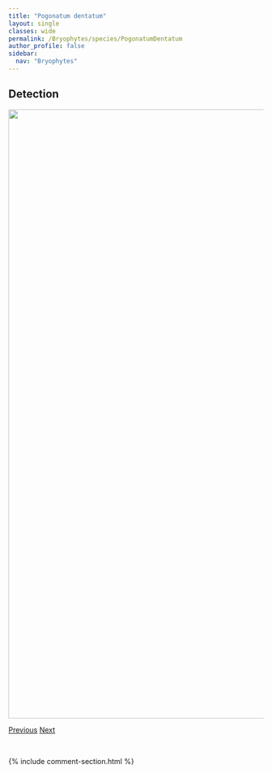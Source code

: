 ```yaml
---
title: "Pogonatum dentatum"
layout: single
classes: wide
permalink: /Bryophytes/species/PogonatumDentatum
author_profile: false
sidebar:
  nav: "Bryophytes"
---
```


<h2>Detection</h2>

<a href="https://drive.google.com/uc?export=view&id=1PL5R0K7ssZ2EhHdCa0o12p-8JTrq5vbz">
<img src="https://drive.google.com/uc?export=view&id=1PL5R0K7ssZ2EhHdCa0o12p-8JTrq5vbz" height = "1200" width = "800">
</a>


<a href="/DevelopmentWebsite/Bryophytes/species/PlagiomniumRostratum" class="pagination--pager" title="Plagiomnium rostratum">Previous</a> <a href="/DevelopmentWebsite/Bryophytes/species/PohliaBulbifera" class="pagination--pager" title="Pohlia bulbifera">Next</a>

<p>&nbsp;</p>

{% include comment-section.html %}
